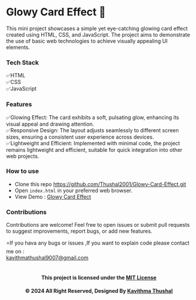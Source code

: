 # Glowy Card Effect 💫

This mini project showcases a simple yet eye-catching glowing card effect created using HTML, CSS, and JavaScript. The
project aims to demonstrate the use of basic web technologies to achieve visually appealing UI elements.

### Tech Stack

✅HTML</br>
✅CSS</br>
✅JavaScript</br>

### Features

✅Glowing Effect: The card exhibits a soft, pulsating glow, enhancing its visual appeal and drawing attention.</br>
✅Responsive Design: The layout adjusts seamlessly to different screen sizes, ensuring a consistent user experience
across devices.</br>
✅Lightweight and Efficient: Implemented with minimal code, the project remains lightweight and efficient, suitable for
quick integration into other web projects.</br>

### How to use

* Clone this repo https://github.com/Thushal2001/Glowy-Card-Effect.git
* Open `index.html` in your preferred web browser.
* View Demo : [Glowy Card Effect](https://thushal2001.github.io/Glowy-Card-Effect/)

### Contributions

Contributions are welcome! Feel free to open issues or submit pull requests to suggest improvements, report bugs, or add
new features.

⭐️If you hava any bugs or issues ,If you want to explain code please contact me on :<br/>
[kavithmathushal9007@gmail.com](https://www.kavithmathushal9007@gmail.com)<br/><br/>

<div align="center">

#### This project is licensed under the [MIT License](LICENSE)

#### © 2024 All Right Reserved, Designed By [Kavithma Thushal](https://github.com/Thushal2001)

</div>